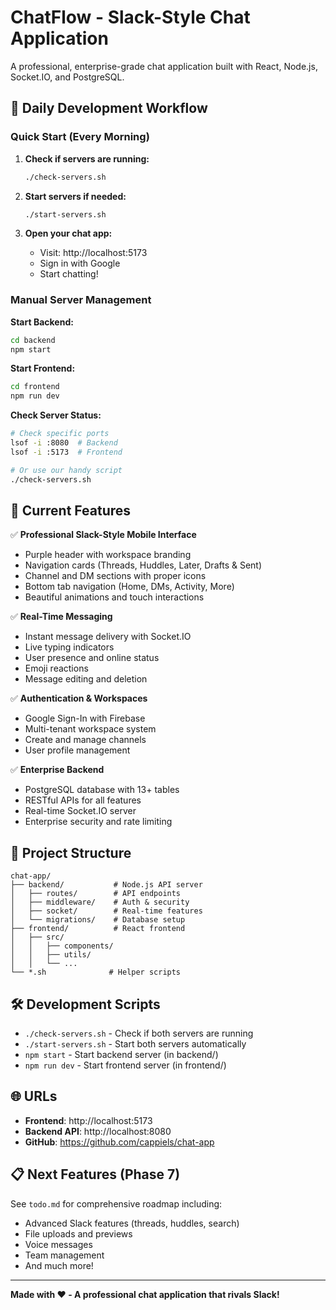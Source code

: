 # ChatFlow - Slack-Style Chat Application

A professional, enterprise-grade chat application built with React, Node.js, Socket.IO, and PostgreSQL.

## 🚀 Daily Development Workflow

### Quick Start (Every Morning)

1. **Check if servers are running:**
   ```bash
   ./check-servers.sh
   ```

2. **Start servers if needed:**
   ```bash
   ./start-servers.sh
   ```

3. **Open your chat app:**
   - Visit: http://localhost:5173
   - Sign in with Google
   - Start chatting!

### Manual Server Management

**Start Backend:**
```bash
cd backend
npm start
```

**Start Frontend:**
```bash
cd frontend  
npm run dev
```

**Check Server Status:**
```bash
# Check specific ports
lsof -i :8080  # Backend
lsof -i :5173  # Frontend

# Or use our handy script
./check-servers.sh
```

## 🎯 Current Features

✅ **Professional Slack-Style Mobile Interface**
- Purple header with workspace branding
- Navigation cards (Threads, Huddles, Later, Drafts & Sent)
- Channel and DM sections with proper icons
- Bottom tab navigation (Home, DMs, Activity, More)
- Beautiful animations and touch interactions

✅ **Real-Time Messaging**
- Instant message delivery with Socket.IO
- Live typing indicators  
- User presence and online status
- Emoji reactions
- Message editing and deletion

✅ **Authentication & Workspaces**
- Google Sign-In with Firebase
- Multi-tenant workspace system
- Create and manage channels
- User profile management

✅ **Enterprise Backend**
- PostgreSQL database with 13+ tables
- RESTful APIs for all features
- Real-time Socket.IO server
- Enterprise security and rate limiting

## 📁 Project Structure

```
chat-app/
├── backend/           # Node.js API server
│   ├── routes/        # API endpoints
│   ├── middleware/    # Auth & security
│   ├── socket/        # Real-time features
│   └── migrations/    # Database setup
├── frontend/          # React frontend
│   ├── src/
│   │   ├── components/
│   │   ├── utils/
│   │   └── ...
└── *.sh              # Helper scripts
```

## 🛠 Development Scripts

- `./check-servers.sh` - Check if both servers are running
- `./start-servers.sh` - Start both servers automatically
- `npm start` - Start backend server (in backend/)
- `npm run dev` - Start frontend server (in frontend/)

## 🌐 URLs

- **Frontend**: http://localhost:5173
- **Backend API**: http://localhost:8080
- **GitHub**: https://github.com/cappiels/chat-app

## 📋 Next Features (Phase 7)

See `todo.md` for comprehensive roadmap including:
- Advanced Slack features (threads, huddles, search)
- File uploads and previews
- Voice messages
- Team management
- And much more!

---

**Made with ❤️ - A professional chat application that rivals Slack!**
